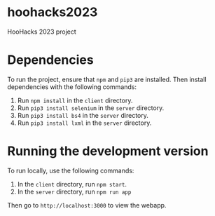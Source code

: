 # hoohacks2023
HooHacks 2023 project

# Dependencies
To run the project, ensure that `npm` and `pip3` are installed. 
Then install dependencies with the following commands:
1. Run `npm install` in the `client` directory.
2. Run `pip3 install selenium` in the `server` directory.
3. Run `pip3 install bs4` in the `server` directory.
4. Run `pip3 install lxml` in the `server` directory.

# Running the development version
To run locally, use the following commands: 
1. In the `client` directory, run `npm start`.
2. In the `server` directory, run `npm run app`

Then go to `http://localhost:3000` to view the webapp.
